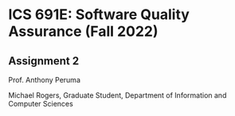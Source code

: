 # ICS 691E: Software Quality Assurance (Fall 2022)
## Assignment 2

Prof. Anthony Peruma

Michael Rogers, Graduate Student, Department of Information and Computer Sciences

